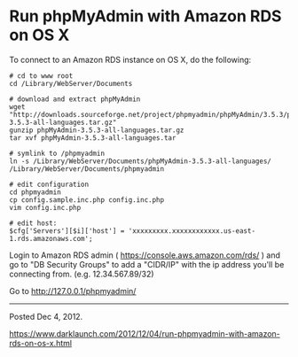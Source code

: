 # Run phpMyAdmin with Amazon RDS on OS X

To connect to an Amazon RDS instance on OS X, do the following:

```
# cd to www root
cd /Library/WebServer/Documents

# download and extract phpMyAdmin
wget "http://downloads.sourceforge.net/project/phpmyadmin/phpMyAdmin/3.5.3/phpMyAdmin-3.5.3-all-languages.tar.gz"
gunzip phpMyAdmin-3.5.3-all-languages.tar.gz
tar xvf phpMyAdmin-3.5.3-all-languages.tar

# symlink to /phpmyadmin
ln -s /Library/WebServer/Documents/phpMyAdmin-3.5.3-all-languages/ /Library/WebServer/Documents/phpmyadmin

# edit configuration
cd phpmyadmin
cp config.sample.inc.php config.inc.php
vim config.inc.php

# edit host:
$cfg['Servers'][$i]['host'] = 'xxxxxxxxx.xxxxxxxxxxxx.us-east-1.rds.amazonaws.com';
```

Login to Amazon RDS admin ( https://console.aws.amazon.com/rds/ ) and go to "DB Security Groups" to add a "CIDR/IP" with the ip address you'll be connecting from. (e.g. 12.34.567.89/32)

Go to http://127.0.0.1/phpmyadmin/

---

Posted Dec 4, 2012.

https://www.darklaunch.com/2012/12/04/run-phpmyadmin-with-amazon-rds-on-os-x.html